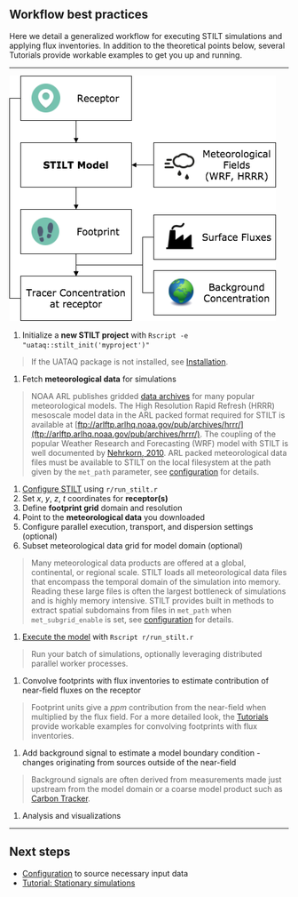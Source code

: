 ## Workflow best practices

Here we detail a generalized workflow for executing STILT simulations and applying flux inventories. In addition to the theoretical points below, several Tutorials provide workable examples to get you up and running.

---

![STILT simple workflow](static/img/chart-workflow-simple.png)

1. Initialize a **new STILT project** with `Rscript -e "uataq::stilt_init('myproject')"`
> If the UATAQ package is not installed, see [Installation](installation.md).

1. Fetch **meteorological data** for simulations
> NOAA ARL publishes gridded [data archives](https://www.ready.noaa.gov/archives.php) for many popular meteorological models. The High Resolution Rapid Refresh (HRRR) mesoscale model data in the ARL packed format required for STILT is available at [ftp://arlftp.arlhq.noaa.gov/pub/archives/hrrr/](ftp://arlftp.arlhq.noaa.gov/pub/archives/hrrr/). The coupling of the popular Weather Research and Forecasting (WRF) model with STILT is well documented by [Nehrkorn, 2010](https://link.springer.com/article/10.1007%2Fs00703-010-0068-x). ARL packed meteorological data files must be available to STILT on the local filesystem at the path given by the `met_path` parameter, see [configuration](configuration.md) for details.

1. [Configure STILT](configure.md) using `r/run_stilt.r`
  1. Set *x*, *y*, *z*, *t* coordinates for **receptor(s)**
  1. Define **footprint grid** domain and resolution
  1. Point to the **meteorological data** you downloaded
  1. Configure parallel execution, transport, and dispersion settings (optional)
  1. Subset meteorological data grid for model domain (optional)
> Many meteorological data products are offered at a global, continental, or regional scale. STILT loads all meteorological data files that encompass the temporal domain of the simulation into memory. Reading these large files is often the largest bottleneck of simulations and is highly memory intensive. STILT provides built in methods to extract spatial subdomains from files in `met_path` when `met_subgrid_enable` is set, see [configuration](configuration.md) for details.

1. [Execute the model](execution.md) with `Rscript r/run_stilt.r`
> Run your batch of simulations, optionally leveraging distributed parallel worker processes.

1. Convolve footprints with flux inventories to estimate contribution of near-field fluxes on the receptor
> Footprint units give a *ppm* contribution from the near-field when multiplied by the flux field. For a more detailed look, the [Tutorials](https://github.com/uataq/stilt-tutorials) provide workable examples for convolving footprints with flux inventories.

1. Add background signal to estimate a model boundary condition - changes originating from sources outside of the near-field
> Background signals are often derived from measurements made just upstream from the model domain or a coarse model product such as [Carbon Tracker](https://www.esrl.noaa.gov/gmd/ccgg/carbontracker/).

1. Analysis and visualizations

---

## Next steps

- [Configuration](meteorological-data.md) to source necessary input data
- [Tutorial: Stationary simulations](https://github.com/uataq/stilt-tutorials/tree/master/01-wbb)
